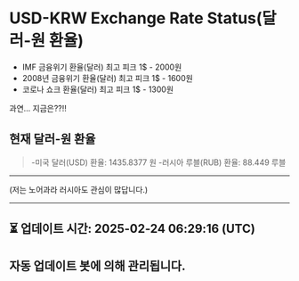 


# USD-KRW Exchange Rate Status(달러-원 환율)

* IMF 금융위기 환율(달러) 최고 피크 1$ - 2000원
* 2008년 금융위기 환율(달러) 최고 피크 1$ - 1600원
* 코로나 쇼크 환율(달러) 최고 피크 1$ - 1300원



과연... 지금은??!!


## 현재 달러-원 환율
> -미국 달러(USD) 환율: 1435.8377 원 
-러시아 루블(RUB) 환율: 88.449 루블


---
(저는 노어과라 러시아도 관심이 많답니다.)

---

⏳ 업데이트 시간: 2025-02-24 06:29:16 (UTC)
---
자동 업데이트 봇에 의해 관리됩니다.
---
